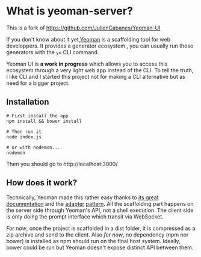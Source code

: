# What is yeoman-server?

This is a fork of https://github.com/JulienCabanes/Yeoman-UI

If you don't know about it yet,[Yeoman](http://yeoman.io/) is a scaffolding tool for web developpers. It provides a generator ecosystem , you can usually run those generators with the `yo` CLI command.

Yeoman UI is **a work in progress** which allows you to access this ecosystem through a very light web app instead of the CLI. To tell the truth, I like CLI and I started this project not for making a CLI alternative but as need for a bigger project.

## Installation
```
# First install the app
npm install && bower install

# Then run it
node index.js

# or with nodemon...
nodemon
```

Then you should go to http://localhost:3000/

## How does it work?
Technically, Yeoman made this rather easy thanks to [its great documentation](http://yeoman.io/authoring/integrating-yeoman.html) and the [adapter](https://github.com/yeoman/environment/blob/master/lib/adapter.js) [pattern](https://en.wikipedia.org/wiki/Adapter_pattern). All the scaffolding part happens on the server side through Yeoman's API, not a shell execution. The client side is only doing the prompt interface which transit via WebSocket.

*For now*, once the project is scaffolded in a dist folder, it is compressed as a zip archive and send to the client. Also *for now*, no dependency (npm nor bower) is installed as npm should run on the final host system. Ideally, bower could be run but Yeoman doesn't expose distinct API between them.
